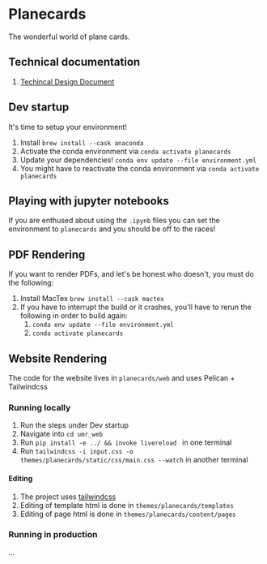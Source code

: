 # Planecards
The wonderful world of plane cards.

## Technical documentation
1) [Techincal Design Document](https://docs.google.com/document/d/18ebXWaUiy-wSAZHtXMSESnIHMjJoV-GeW0W9i-uhlDo/edit#heading=h.n2dkl2j6xzna)


## Dev startup
It's time to setup your environment!
1. Install `brew install --cask anaconda`
2. Activate the conda environment via `conda activate planecards`
3. Update your dependencies! `conda env update --file environment.yml`
4. You might have to reactivate the conda environment via `conda activate planecards`

## Playing with jupyter notebooks
If you are enthused about using the `.ipynb` files you can set the environment to `planecards` and you should be off to the races!

## PDF Rendering
If you want to render PDFs, and let's be honest who doesn't, you must do the following:
1. Install MacTex `brew install --cask mactex`
2. If you have to interrupt the build or it crashes, you'll have to rerun the following in order to build again:
    1. `conda env update --file environment.yml`
    2. `conda activate planecards`

## Website Rendering
The code for the website lives in `planecards/web` and uses Pelican + Tailwindcss

### Running locally
1. Run the steps under Dev startup
2. Navigate into `cd umr_web`
3. Run `pip install -e ../ && invoke livereload ` in one terminal
4. Run `tailwindcss -i input.css -o themes/planecards/static/css/main.css --watch` in another terminal

#### Editing
1. The project uses [tailwindcss](https://tailwindcss.com/docs/installation)
2. Editing of template html is done in `themes/planecards/templates`
3. Editing of page html is done in `themes/planecards/content/pages`


### Running in production
...

